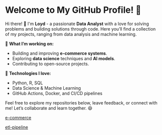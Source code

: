# Welcome to My GitHub Profile! 👋

Hi there! 👋 I'm **Loyd** - a passionate **Data Analyst** with a love for solving problems and building solutions through code. Here you’ll find a collection of my projects, ranging from data analysis and machine learning.

🚀 **What I’m working on:**
- Building and improving **e-commerce systems**.
- Exploring **data science** techniques and **AI models**.
- Contributing to open-source projects.

🔧 **Technologies I love:**
- Python, R, SQL
- Data Science & Machine Learning
- GitHub Actions, Docker, and CI/CD pipelines

Feel free to explore my repositories below, leave feedback, or connect with me! Let’s collaborate and learn together. 😄

[e-commerce](https://github.com/data-portfolio-projects2/e-commerce-v.2/tree/main)

[etl-pipeline](https://github.com/loydteds/etl-pipeline)





